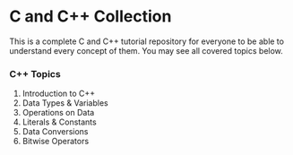 # C and C++ Collection
This is a complete C and C++ tutorial repository for everyone to be able to understand every concept of them. You may see all covered topics below.

<h3>C++ Topics</h3>
<ol>
  <li>Introduction to C++</li>
  <li>Data Types & Variables</li>
  <li>Operations on Data</li>
  <li>Literals & Constants</li>
  <li>Data Conversions</li>
  <li>Bitwise Operators</li>
</ol>

